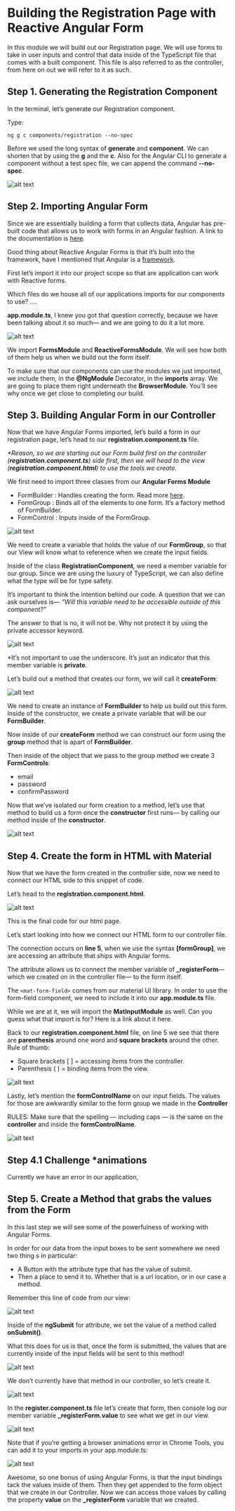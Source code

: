 # Building the Registration Page with Reactive Angular Form

In this module we will build out our Registration page. We will use forms to take in user inputs and control that data inside of the TypeScript file that comes with a built component. This file is also referred to as the controller, from here on out we will refer to it as such. 

## Step 1. Generating the Registration Component

In the terminal, let’s generate our Registration component. 

Type:
```shell
ng g c components/registration --no-spec 
```

Before we used the long syntax of **generate** and **component**. We can shorten that by using the **g** and the **c**. Also for the Angular CLI to generate a component without a test spec file, we can append the command **--no-spec**. 

![alt text](./images/0.003/00.PNG "Logo Title Text 1")
  
## Step 2. Importing Angular Form
Since we are essentially building a form that collects data, Angular has pre-built code that allows us to work with forms in an Angular fashion. A link to the documentation is [here](https://angular.io/guide/reactive-forms#introduction-to-reactive-forms).

Good thing about Reactive Angular Forms is that it’s built into the framework, have I mentioned that Angular is a [framework](https://stackoverflow.com/questions/148747/what-is-the-difference-between-a-framework-and-a-library).

First let’s import it into our project scope so that are application can work with Reactive forms. 

Which files do we house all of our applications imports for our components to use? .... 

**app.module.ts**, I knew you got that question correctly, because we have been talking about it so much— and we are going to do it a lot more. 

![alt text](./images/0.003/01.PNG "Logo Title Text 1")

We import **FormsModule** and **ReactiveFormsModule**. We will see how both of them help us when we build out the form itself.

To make sure that our components can use the modules we just imported, we include them, in the **@NgModule** Decorator, in the **imports** array. We are going to place them right underneath the **BrowserModule**. You’ll see why once we get close to completing our build. 

## Step 3. Building Angular Form in our Controller

Now that we have Angular Forms imported, let’s build a form in our registration page, let’s head to our **registration.component.ts** file.

_*Reason, so we are starting out our Form build first on the controller (**registration.component.ts**) side first, then we will head to the view (**registration.component.html**) to use the tools we create._

We first need to import three classes from our **Angular Forms Module**

 - FormBuilder : Handles creating the form. Read more [here](https://angular.io/guide/reactive-forms#introduction-to-formbuilder).
 - FormGroup : Binds all of the elements to one form. It’s a factory method of FormBuilder.
 - FormControl : Inputs inside of the FormGroup.

![alt text](./images/0.003/02.PNG "Logo Title Text 1")

We need to create a variable that holds the value of our **FormGroup**, so that our View will know what to reference when we create the input fields. 

Inside of the class **RegistrationComponent**, we need a member variable for our group. Since we are using the luxury of TypeScript, we can also define what the type will be for type safety. 

It’s important to think the intention behind our code. A question that we can ask ourselves is—  _“Will this variable need to be accessible outside of this component?”_

The answer to that is no, it will not be. Why not protect it by using the private accessor keyword. 

![alt text](./images/0.003/02.PNG "Logo Title Text 1")


*It’s not important to use the underscore. It’s just an indicator that this member variable is **private**.

Let’s build out a method that creates our form, we will call it **createForm**:

![alt text](./images/0.003/03.PNG "Logo Title Text 1")

We need to create an instance of **FormBuilder** to help us build out this form. Inside of the constructor, we create a private variable that will be our **FormBuilder**.

Now inside of our **createForm** method we can construct our form using the **group** method that is apart of **FormBuilder**. 

Then inside of the object that we pass to the group method we create 3 **FormControls**:

 - email 
 - password
 - confirmPassword

Now that we’ve isolated our form creation to a method, let’s use that method to build us a form once the **constructor** first runs—  by calling our method inside of the **constructor**. 

![alt text](./images/0.003/04.PNG "Logo Title Text 1")

## Step 4. Create the form in HTML with Material

Now that we have the form created in the controller side, now we need to connect our HTML side to this snippet of code. 

Let’s head to the **registration.component.html**. 

![alt text](./images/0.003/05.PNG "Logo Title Text 1")

This is the final code for our html page. 

Let’s start looking into how we connect our HTML form to our controller file. 

The connection occurs on **line 5**, when we use the syntax **[formGroup]**, we are accessing an attribute that ships with Angular forms. 

The attribute allows us to connect the member variable of **_registerForm**— which we created on in the controller file— to the form itself. 

The ```<mat-form-field>``` comes from our material UI library. In order to use the form-field component, we need to include it into our **app.module.ts** file. 

While we are at it, we will import the **MatInputModule** as well. Can you guess what that import is for? Here is a link about it here.

Back to our **registration.component.html** file, on line 5 we see that there are **parenthesis** around one word and **square brackets** around the other. Rule of thumb: 

 - Square brackets [ ] = accessing items from the controller. 
 - Parenthesis ( ) = binding items from the view. 

![alt text](./images/0.003/06.PNG "Logo Title Text 1")

Lastly, let’s mention the **formControlName**  on our input fields. The values for those are awkwardly similar to the form group we made in the **Controller**

RULES: Make sure that the spelling — including caps — is the same on the **controller** and inside the **formControlName**.

![alt text](./images/0.003/07.PNG "Logo Title Text 1")

## Step 4.1 Challenge *animations

Currently we have an error in our application, 

## Step 5. Create a Method that grabs the values from the Form

In this last step we will see some of the powerfulness of working with Angular Forms.

In order for our data from the input boxes to be sent somewhere we need two thing s in particular:

 - A Button with the attribute type that has the value of submit.
 - Then a place to send it to. Whether that is a url location, or in our case a method.

Remember this line of code from our view:

![alt text](./images/0.003/08.PNG "Logo Title Text 1")

Inside of the **ngSubmit** for attribute, we set the value of a method called **onSubmit()**. 

What this does for us is that, once the form is submitted, the values that are currently inside of the input fields will be sent to this method!

![alt text](./images/0.003/09.PNG "Logo Title Text 1")

We don’t currently have that method in our controller, so let’s create it. 

![alt text](./images/0.003/10.PNG "Logo Title Text 1")

In the **register.component.ts** file let’s create that form, then console log our member variable **_registerForm.value** to see what we get in our view. 

![alt text](./images/0.003/11.PNG "Logo Title Text 1")

Note that if you’re getting a browser animations error in Chrome Tools, you can add it to your imports in your app.module.ts:

![alt text](./images/0.003/12.PNG "Logo Title Text 1")

Awesome, so one bonus of using Angular Forms, is that the input bindings tack the values inside of them. Then they get appended to the form object that we create in our Controller. Now we can access those values by calling the property **value** on the **_registerForm** variable that we created.